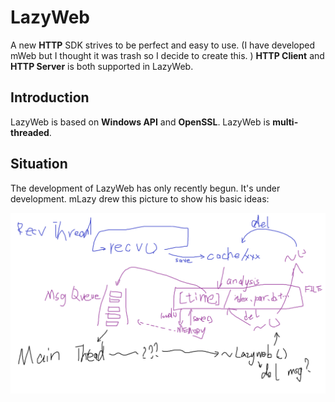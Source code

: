 # LazyWeb
A new **HTTP** SDK strives to be perfect and easy to use. (I have developed mWeb but I thought it was trash so I decide to create this. ) **HTTP Client** and **HTTP Server** is both supported in LazyWeb.

## Introduction
LazyWeb is based on **Windows API** and **OpenSSL**. LazyWeb is **multi-threaded**.

## Situation
The development of LazyWeb has only recently begun. It's under development. mLazy drew this picture to show his basic ideas:

![basic idea](basic_idea.png)
